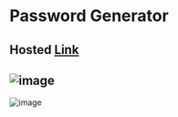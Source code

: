 # Password Generator
## Hosted [Link](https://password-generator-three-rho-82.vercel.app/)

![image](https://github.com/Mayankkatheriya/Password-generator/assets/128832286/a2567bbc-c6b2-4531-a944-6d383a7f7104)
---
![image](https://github.com/Mayankkatheriya/Password-generator/assets/128832286/7aed0533-f75c-40a9-ac18-ae45364e03a2)

